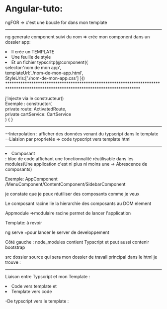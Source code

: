 ﻿# Angular-tuto:


ngFOR => c'est une boucle for dans mon template
********************************************************************************************************************************************************************

ng generate component suivi du nom =>   crée mon component dans un dossier app:
<li>Il crée un TEMPLATE</li>
<li>Une feuille de style </li>
<li>Et un fichier typscritp(@component({ <br>
    selector:'nom de mon app',<br>
    templateUrl:'./nom-de-mon-app.html', <br>
    StyleUrls:['./nom-de-mon-app.css']
})) </li>
*************************************************************************************************************************************

j'injecte via le  constructeur()<br>
Exemple : constructor(<br>
    private route: ActivatedRoute,<br>
    private cartService: CartService <br>
  ) { }<br>
**********************************************************************************************************************************************************************
--Interpolation : afficher des données venant du typscript dans le template <br>
--Liaision par proprietés => code typscript  vers  template html


**********************************************************************************************************************************************************************
<li>Composant</li> : bloc de code affichant une fonctionnalité réutilisable dans les modules(Une application c'est ni plus ni moins une -> Abrescence de composants)<br>

Exemple: AppComponent /MenuComponent/ContentComponent/SidebarComponent<br>

je constate que je peux réutiliser des composants comme je veux<br>

Le composant racine lie la hierarchie des composants au DOM element

Appmodule =>modulaire racine permet de lancer l'application


Template: à revoir  

ng serve =pour lancer le server de developpement 

Côté gauche : node_modules contient Typscript et peut aussi contenir bootstrap

src dossier source qui sera mon dossier de travail principal 
dans le html je trouve :<app-root></app-root>
**************************************************************************************************************************************************************************

Liaison entre Typscript et mon Template :

<li>Code vers template et </li>
<li>Template vers code</li>

-De typscript vers le template :





